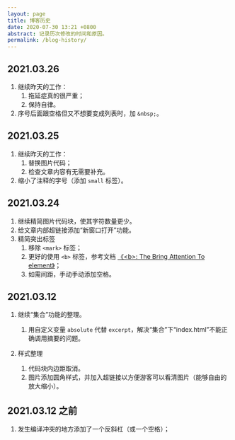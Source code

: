 ```yaml
---
layout: page
title: 博客历史  
date: 2020-07-30 13:21 +0800
abstract: 记录历次修改的时间和原因。
permalink: /blog-history/
---
```


## 2021.03.26
1. 继续昨天的工作：
   1. 拖延症真的很严重；
   2. 保持自律。
2. 序号后面跟空格但又不想要变成列表时，加 `&nbsp;`。

## 2021.03.25
1. 继续昨天的工作：
   1. 替换图片代码；
   2. 检查文章内容有无需要补充。
2. 缩小了注释的字号（添加 `small` 标签）。   

## 2021.03.24
1. 继续精简图片代码块，使其字符数量更少。
2. 给文章内部超链接添加“新窗口打开”功能。
3. 精简突出标签
   1. 移除 `<mark>` 标签；
   2. 更好的使用 `<b>` 标签，参考文档 [《&lt;b&gt;: The Bring Attention To element》](https://developer.mozilla.org/en-US/docs/Web/HTML/Element/b)；
   3. 如需间距，手动手动添加空格。

## 2021.03.12
1. 继续“集合”功能的整理。
   1. 用自定义变量 `absolute` 代替 `excerpt`，解决“集合”下“index.html”不能正确调用摘要的问题。

2. 样式整理
   1. 代码块内边距取消。
   2. 图片添加圆角样式，并加入超链接以方便游客可以看清图片（能够自由的放大缩小）。

## 2021.03.12 之前
1. 发生编译冲突的地方添加了一个反斜杠（或一个空格）；    